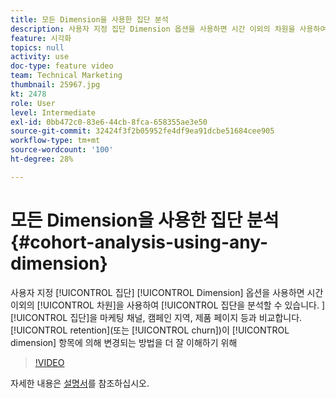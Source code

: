 ```yaml
---
title: 모든 Dimension을 사용한 집단 분석
description: 사용자 지정 집단 Dimension 옵션을 사용하면 시간 이외의 차원을 사용하여 집단을 분석할 수 있습니다. 마케팅 채널, 캠페인 지역, 제품 페이지 등을 기준으로 집단을 비교합니다. 을 추가하여 차원 항목별로 유지(또는 이탈)가 변경되는 방법을 보다 잘 이해할 수 있습니다.
feature: 시각화
topics: null
activity: use
doc-type: feature video
team: Technical Marketing
thumbnail: 25967.jpg
kt: 2478
role: User
level: Intermediate
exl-id: 0bb472c0-83e6-44cb-8fca-658355ae3e50
source-git-commit: 32424f3f2b05952fe4df9ea91dcbe51684cee905
workflow-type: tm+mt
source-wordcount: '100'
ht-degree: 28%

---
```


# 모든 Dimension을 사용한 집단 분석 {#cohort-analysis-using-any-dimension}

사용자 지정 [!UICONTROL 집단] [!UICONTROL Dimension] 옵션을 사용하면 시간 이외의 [!UICONTROL 차원]을 사용하여 [!UICONTROL 집단을 분석할 수 있습니다. ] [!UICONTROL 집단]을 마케팅 채널, 캠페인 지역, 제품 페이지 등과 비교합니다. [!UICONTROL retention](또는 [!UICONTROL churn])이 [!UICONTROL dimension] 항목에 의해 변경되는 방법을 더 잘 이해하기 위해

>[!VIDEO](https://video.tv.adobe.com/v/25967/?quality=12)

자세한 내용은 [설명서](https://marketing.adobe.com/resources/help/ko_KR/analytics/analysis-workspace/cohort_analysis.html)를 참조하십시오.
